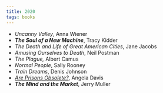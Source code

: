 ```yaml
---
title: 2020
tags: books
---
```

- *Uncanny Valley*, Anna Wiener
- __*The Soul of a New Machine*__, Tracy Kidder
- *The Death and Life of Great American Cities*, Jane Jacobs
- *Amusing Ourselves to Death*, Neil Postman
- *The Plague,* Albert Camus
- *Normal People*, Sally Rooney
- *Train Dreams*, Denis Johnson
- [*Are Prisons Obsolete?*](/blog/002-review-are-prisons-obsolete/), Angela Davis
- __*The Mind and the Market*__, Jerry Muller